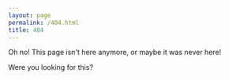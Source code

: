 ```yaml
---
layout: page
permalink: /404.html
title: 404
---
```


Oh no! This page isn't here anymore, or maybe it was never here!

Were you looking for this?

<ul id="search-results"></ul>

<script>
  window.store = {
    {% for post in site.artifacts %}
      "{{ post.url | slugify }}": {
        "title": "{{ post.title }}",
        "namevar": {{ post.namevar | jsonify }},
        "categories": {{ post.categories | jsonify }},
        "tags": {{ post.tags | jsonify }},
        "content": {{ post.content | strip_html | strip_newlines | jsonify }},
        "url": "{{ site.baseurl }}{{ post.url }}"
      }
      {% unless forloop.last %},{% endunless %}
    {% endfor %}
  };
</script>
<script src="{{ site.baseurl }}/js/lunr.min.js"></script>
<script src="{{ site.baseurl }}/js/search.js"></script>
